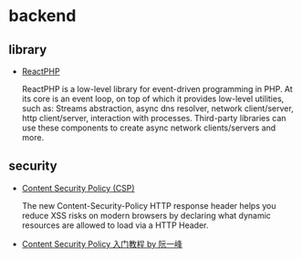 # backend

## library

- [ReactPHP](https://reactphp.org/)

  ReactPHP is a low-level library for event-driven programming in PHP. At its core is an event loop, on top of which it provides low-level utilities, such as: Streams abstraction, async dns resolver, network client/server, http client/server, interaction with processes. Third-party libraries can use these components to create async network clients/servers and more.

## security
- [Content Security Policy (CSP)](https://github.com/foundeo/content-security-policy.com/)

  The new Content-Security-Policy HTTP response header helps you reduce XSS risks on modern browsers by declaring what dynamic resources are allowed to load via a HTTP Header.

- [Content Security Policy 入门教程 by 阮一峰](http://www.ruanyifeng.com/blog/2016/09/csp.html)
